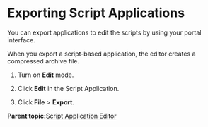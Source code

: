 # Exporting Script Applications

You can export applications to edit the scripts by using your portal interface.

When you export a script-based application, the editor creates a compressed archive file.

1.  Turn on **Edit** mode.

2.  Click **Edit** in the Script Application.

3.  Click **File** \> **Export**.


**Parent topic:**[Script Application Editor](../script-portlet/script_portlet_editor.md)

